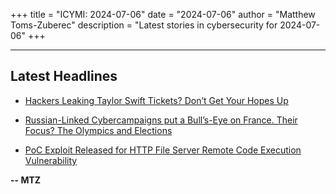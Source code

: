 +++
title = "ICYMI: 2024-07-06"
date = "2024-07-06"
author = "Matthew Toms-Zuberec"
description = "Latest stories in cybersecurity for 2024-07-06"
+++

---------------------------------------------------------------------------
## Latest Headlines
- [Hackers Leaking Taylor Swift Tickets? Don’t Get Your Hopes Up](https://www.wired.com/story/ticketmaster-taylor-swift-ticket-leak-security-roundup/)

- [Russian-Linked Cybercampaigns put a Bull’s-Eye on France. Their Focus? The Olympics and Elections](https://www.securityweek.com/russian-linked-cybercampaigns-put-a-bulls-eye-on-france-their-focus-the-olympics-and-elections/)

- [PoC Exploit Released for HTTP File Server Remote Code Execution Vulnerability](https://cybersecuritynews.com/poc-exploit-http-file-server/)

**-- MTZ**